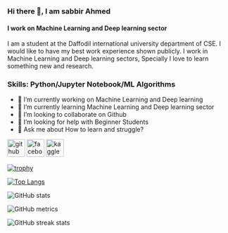 

### Hi there 👋, I am sabbir Ahmed
#### I work on Machine Learning and Deep learning sector


I am a student at the Daffodil international university department of CSE. I would like to have my best work experience shown publicly. I work in Machine Learning and Deep learning sectors, Specially I love to learn something new and research.

### Skills: Python/Jupyter Notebook/ML Algorithms 

- 🔭 I’m currently working on Machine Learning and Deep learning  
- 🌱 I’m currently learning Machine Learning and Deep learning sector 
- 👯 I’m looking to collaborate on Github 
- 🤔 I’m looking for help with Beginner Students  
- 💬 Ask me about How to learn and struggle? 


[<img src='https://cdn.jsdelivr.net/npm/simple-icons@3.0.1/icons/github.svg' alt='github' height='40'>](https://github.com/Sabbir-zax)  [<img src='https://cdn.jsdelivr.net/npm/simple-icons@3.0.1/icons/facebook.svg' alt='facebook' height='40'>](https://www.facebook.com/sabbir4183)  [<img src='https://cdn.jsdelivr.net/npm/simple-icons@3.0.1/icons/kaggle.svg' alt='kaggle' height='40'>](https://www.kaggle.com/sabbir1234)  

[![trophy](https://github-profile-trophy.vercel.app/?username=Sabbir-zax)](https://github.com/ryo-ma/github-profile-trophy)

[![Top Langs](https://github-readme-stats.vercel.app/api/top-langs/?username=Sabbir-zax)](https://github.com/anuraghazra/github-readme-stats)

![GitHub stats](https://github-readme-stats.vercel.app/api?username=Sabbir-zax&show_icons=true)  

![GitHub metrics](https://metrics.lecoq.io/Sabbir-zax)  

![GitHub streak stats](https://streak-stats.demolab.com/?user=Sabbir-zax)  


